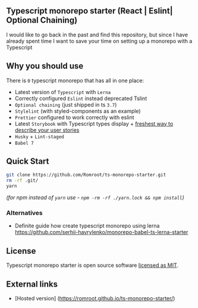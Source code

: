 ## Typescript monorepo starter (React | Eslint| Optional Chaining)

I would like to go back in the past and find this repository, but since I have already spent time I want to save your time on setting up a monorepo with a Typescript
## Why you should use

There is `0` typescript monorepo that has all in one place:
- Latest version of `Typescript` with `Lerna`
- Correctly configured `Eslint` instead deprecated Tslint
- `Optional chaining` (just shipped in ts `3.7`)
- `Stylelint` (with styled-components as an example)
- `Prettier` configured to work correctly with eslint 
- Latest `Storybook` with Typescript types display + [freshest way to describe your user stories](https://storybook.js.org/docs/basics/writing-stories/)
- `Husky` + `Lint-staged`
- `Babel 7`


## Quick Start

```sh
git clone https://github.com/Romroot/ts-monorepo-starter.git
rm -rf .git/
yarn
```

_(for npm instead of `yarn` use - `npm -rm -rf ./yarn.lock && npm install`)_

### Alternatives

- Definite guide how create typescript monorepo using lerna https://github.com/serhii-havrylenko/monorepo-babel-ts-lerna-starter


## License

Typescript monorepo starter is open source software [licensed as MIT](https://github.com/facebook/create-react-app/blob/master/LICENSE).

## External links

- [Hosted version] (https://romroot.github.io/ts-monorepo-starter/)
